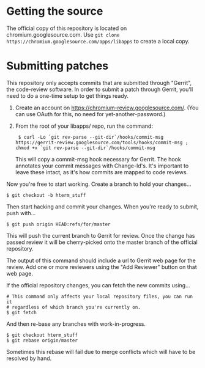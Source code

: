 
# Getting the source

The official copy of this repository is located on chromium.googlesource.com.
Use `git clone https://chromium.googlesource.com/apps/libapps` to create a
local copy.

# Submitting patches

This repository only accepts commits that are submitted through "Gerrit", the
code-review software.  In order to submit a patch through Gerrit, you'll need
to do a one-time setup to get things ready.

1. Create an account on https://chromium-review.googlesource.com/.  (You can use
   OAuth for this, no need for yet-another-password.)

2. From the root of your libapps/ repo, run the command:

        $ curl -Lo `git rev-parse --git-dir`/hooks/commit-msg https://gerrit-review.googlesource.com/tools/hooks/commit-msg ; chmod +x `git rev-parse --git-dir`/hooks/commit-msg

   This will copy a commit-msg hook necessary for Gerrit.  The hook annotates
   your commit messages with Change-Id's.  It's important to leave these intact,
   as it's how commits are mapped to code reviews.

Now you're free to start working.  Create a branch to hold your changes...

    $ git checkout -b hterm_stuff

Then start hacking and commit your changes.  When you're ready to submit, push
with...

    $ git push origin HEAD:refs/for/master

This will push the current branch to Gerrit for review.  Once the change has
passed review it will be cherry-picked onto the master branch of the official
repository.

The output of this command should include a url to Gerrit web page for the
review.  Add one or more reviewers using the "Add Reviewer" button on that web
page.

If the official repository changes, you can fetch the new commits using...

    # This command only affects your local repository files, you can run it
    # regardless of which branch you're currently on.
    $ git fetch

And then re-base any branches with work-in-progress.

    $ git checkout hterm_stuff
    $ git rebase origin/master

Sometimes this rebase will fail due to merge conflicts which will have to be
resolved by hand.
